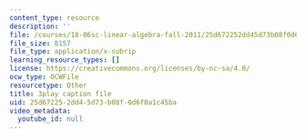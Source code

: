 ```yaml
---
content_type: resource
description: ''
file: /courses/18-06sc-linear-algebra-fall-2011/25d672252dd45d73b08f0d6f0a1c45ba_KUuxdk_V7To.vtt
file_size: 8157
file_type: application/x-subrip
learning_resource_types: []
license: https://creativecommons.org/licenses/by-nc-sa/4.0/
ocw_type: OCWFile
resourcetype: Other
title: 3play caption file
uid: 25d67225-2dd4-5d73-b08f-0d6f0a1c45ba
video_metadata:
  youtube_id: null
---
```

